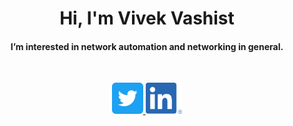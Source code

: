 <h1 align="center">Hi, I'm Vivek Vashist</h1>
<h4 align="center">I’m interested in network automation and networking in general.</h4>

<br>
<p align="center">
<a href="https://twitter.com/vivekvashist">
 <img src="https://github.com/vivekvashist/vivekvashist/blob/master/images/Twitter.png" height="50">
</a>
<a href="https://www.linkedin.com/in/vivek-vashist-05750a31/">
 <img src="https://github.com/vivekvashist/vivekvashist/blob/master/images/LI.png" height="50">
</a>
</p>
